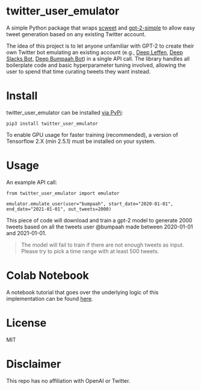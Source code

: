 # twitter_user_emulator

A simple Python package that wraps [scweet](https://github.com/Altimis/Scweet) and [gpt-2-simple](https://github.com/minimaxir/gpt-2-simple) to allow easy tweet generation based on any existing Twitter account.

The idea of this project is to let anyone unfamiliar with GPT-2 to create their own Twitter bot emulating an existing account (e.g., [Deep Leffen](https://twitter.com/DeepLeffen), [Deep Slacks Bot](https://twitter.com/DeepSlacks), [Deep Bumpaah Bot](https://twitter.com/boomer_bump_bot)) in a single API call. The library handles all boilerplate code and basic hyperparameter tuning involved, allowing the user to spend that time curating tweets they want instead.

# Install
twitter_user_emulator can be installed [via PyPi](https://pypi.org/project/twitter-user-emulator/):

`pip3 install twitter_user_emulator`

To enable GPU usage for faster training (recommended), a version of Tensorflow 2.X (min 2.5.1) must be installed on your system.

# Usage

An example API call:

```
from twitter_user_emulator import emulator

emulator.emulate_user(user="bumpaah", start_date="2020-01-01", end_date="2021-01-01", out_tweets=2000)
```

This piece of code will download and train a gpt-2 model to generate 2000 tweets based on all the tweets user @bumpaah made between 2020-01-01 and 2021-01-01.

>The model will fail to train if there are not enough tweets as input. Please try to pick a time range with at least 500 tweets.

# Colab Notebook
A notebook tutorial that goes over the underlying logic of this implementation can be found [here](https://colab.research.google.com/drive/1buFScRhtOLZQdTbb6rYH2QlYvH4sDlgt).

# License
MIT

# Disclaimer
This repo has no affiliation with OpenAI or Twitter.

